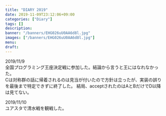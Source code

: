 ```yaml
---
title: "DIARY 2019"
date: 2019-11-09T23:12:06+09:00
categories: ["Diary"]
tags: []
description:
banner: "/banners/EHG026uU0AA6d8l.jpg"
images: ["/banners/EHG026uU0AA6d8l.jpg"]
menu: 
draft:
---
```

2019/11/9   
全国プログラミング王座決定戦に参加した。結論から言うと王にはなれなかった。  
Cは対称群の話に帰着されるのは見当が付いたので方針は立ったが、実装の誤りを最後まで特定できずに終了した。
結局、acceptされたのはAとBだけでD以降は見てない。
<!--more-->
2019/11/10  
ユアスタで清水戦を観戦した。